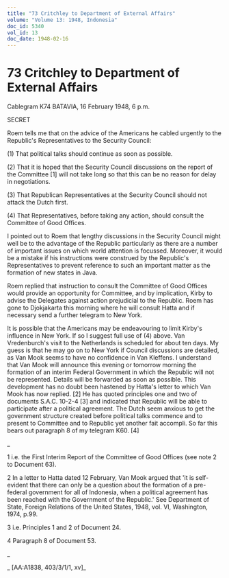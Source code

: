 ```yaml
---
title: "73 Critchley to Department of External Affairs"
volume: "Volume 13: 1948, Indonesia"
doc_id: 5340
vol_id: 13
doc_date: 1948-02-16
---
```


# 73 Critchley to Department of External Affairs

Cablegram K74 BATAVIA, 16 February 1948, 6 p.m.

SECRET

Roem tells me that on the advice of the Americans he cabled urgently to the Republic's Representatives to the Security Council:

(1) That political talks should continue as soon as possible.

(2) That it is hoped that the Security Council discussions on the report of the Committee [1] will not take long so that this can be no reason for delay in negotiations.

(3) That Republican Representatives at the Security Council should not attack the Dutch first.

(4) That Representatives, before taking any action, should consult the Committee of Good Offices.

I pointed out to Roem that lengthy discussions in the Security Council might well be to the advantage of the Republic particularly as there are a number of important issues on which world attention is focussed. Moreover, it would be a mistake if his instructions were construed by the Republic's Representatives to prevent reference to such an important matter as the formation of new states in Java.

Roem replied that instruction to consult the Committee of Good Offices would provide an opportunity for Committee, and by implication, Kirby to advise the Delegates against action prejudicial to the Republic. Roem has gone to Djokjakarta this morning where he will consult Hatta and if necessary send a further telegram to New York.

It is possible that the Americans may be endeavouring to limit Kirby's influence in New York. If so I suggest full use of (4) above. Van Vredenburch's visit to the Netherlands is scheduled for about ten days. My guess is that he may go on to New York if Council discussions are detailed, as Van Mook seems to have no confidence in Van Kleffens. I understand that Van Mook will announce this evening or tomorrow morning the formation of an interim Federal Government in which the Republic will not be represented. Details will be forwarded as soon as possible. This development has no doubt been hastened by Hatta's letter to which Van Mook has now replied. [2] He has quoted principles one and two of documents S.A.C. 10-2-4 [3] and indicated that Republic will be able to participate after a political agreement. The Dutch seem anxious to get the government structure created before political talks commence and to present to Committee and to Republic yet another fait accompli. So far this bears out paragraph 8 of my telegram K60. [4]

_

1 i.e. the First Interim Report of the Committee of Good Offices (see note 2 to Document 63).

2 In a letter to Hatta dated 12 February, Van Mook argued that 'it is self-evident that there can only be a question about the formation of a pre-federal government for all of Indonesia, when a political agreement has been reached with the Government of the Republic.' See Department of State, Foreign Relations of the United States, 1948, vol. VI, Washington, 1974, p.99.

3 i.e. Principles 1 and 2 of Document 24.

4 Paragraph 8 of Document 53.

_

_ [AA:A1838, 403/3/1/1, xv]_
